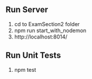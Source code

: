 ## Run Server
1) cd to ExamSection2 folder
2) npm run start_with_nodemon
3) http://localhost:8014/

## Run Unit Tests
1) npm test